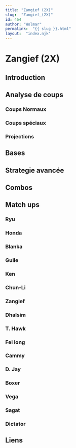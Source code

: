 ```yaml
---
title: "Zangief (2X)"
slug:  "Zangief_(2X)"
id: 464
author: "Wolmar"
permalink:  "{{ slug }}.html"
layout:  "index.njk"
---
```


# Zangief (2X)

## Introduction

## Analyse de coups

### Coups Normaux

### Coups spéciaux

### Projections

## Bases

## Strategie avancée

## Combos

## Match ups

### Ryu

### Honda

### Blanka

### Guile

### Ken

### Chun-Li

### Zangief

### Dhalsim

### T. Hawk

### Fei long

### Cammy

### D. Jay

### Boxer

### Vega

### Sagat

### Dictator

## Liens
